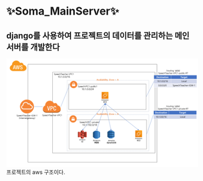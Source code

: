 # ✨Soma_MainServer✨


## django를 사용하여 프로젝트의 데이터를 관리하는 메인 서버를 개발한다

![image](/resource/aws_structure.png)
<br>
프로젝트의 aws 구조이다.<br>